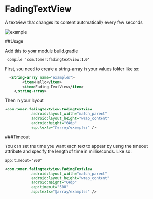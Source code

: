 # FadingTextView
A textview that changes its content automatically every few seconds

![example](https://lh3.googleusercontent.com/VG5EYCttms05zRFrOxRk8FLz9t3rvR0Qi1dX12q6PCi_ZslrX0laeGAEIG1uNYFouKREnFrJ5HUSNroa8GO_N5FHpLsRlDw0otDIoU_GRP909fFA8lNXo4mwuaZkduomeOU7TeNIdD9VM7C27HytVQhZigfGxrFI9rDDQ-2fEx7ApA8L_bqlIfF494fNf4Ds6-IqHeitakZS3uFyazskihYmmJJcwto2p9kuUnpou3bTtENMf04ZeV3DFt7PikYGuBVB13zy-0TPJd_w1RkGx7AS2acNiGo4xgYksP8PBrmv8TxWm4wXH9uD82BbeDgszgWBzOA71LnT0Bh4OAWm8ln7uQTHGX9cOhm1q57_KRnRpLFiOR_aKVoaJbDAylzofsAXLQeSi9JMeh6iqHWAUJcWEJsQ4jRs5r-IDzYWZxzN2N8OAhoCcVJaXR1Y5HkpZFppso8S8OBdWJrS9J9DF4fiMNwEhi-qQ-LBitj8vVN3Gv8xUA5e9cRw4Duf2boqTumhP8jI5n98-rpDmXv2UoZGBEqSn9Gxx_m0b8FDmpCBjl04lEvcj20KM8TLRijLxeeRfNfCoctpKBOGLJRQj8lMqSzVQVkP1pgyweRArHc-_2rsugRiTB5RYv1GN9XhNM0upLsRHvHvbqFZ1qJOR0qAKjktyfvcBcvFuN9zjYg=w800-h231-no)

##Usage

Add this to your module build.gradle

``` compile 'com.tomer:fadingtextview:1.0'```

First, you need to create a string-array in your values folder like so:

``` xml
  <string-array name="examples">
        <item>Hello</item>
        <item>Fading TextView</item>
    </string-array>
```

Then in your layout

```  xml
<com.tomer.fadingtextview.FadingTextView
            android:layout_width="match_parent"
            android:layout_height="wrap_content"
            android:height="64dp"
            app:texts="@array/examples" />
```

###Timeout

You can set the time you want each text to appear by using the timeout attribute and specify the length of time in milliseconds. Like so:

``` xml
app:timeout="500"
```

```  xml
<com.tomer.fadingtextview.FadingTextView
            android:layout_width="match_parent"
            android:layout_height="wrap_content"
            android:height="64dp"
            app:timeout="500"
            app:texts="@array/examples" />
```
